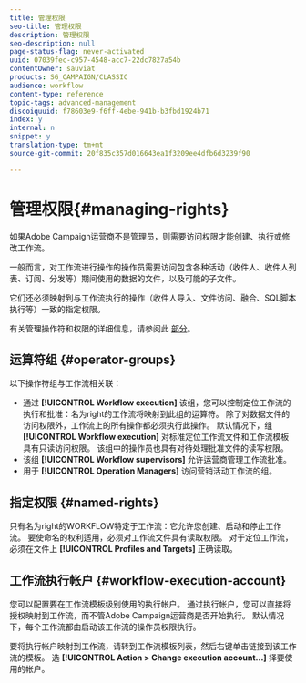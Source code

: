 ```yaml
---
title: 管理权限
seo-title: 管理权限
description: 管理权限
seo-description: null
page-status-flag: never-activated
uuid: 07039fec-c957-4548-acc7-22dc7827a54b
contentOwner: sauviat
products: SG_CAMPAIGN/CLASSIC
audience: workflow
content-type: reference
topic-tags: advanced-management
discoiquuid: f78603e9-f6ff-4ebe-941b-b3fbd1924b71
index: y
internal: n
snippet: y
translation-type: tm+mt
source-git-commit: 20f835c357d016643ea1f3209ee4dfb6d3239f90

---
```



# 管理权限{#managing-rights}

如果Adobe Campaign运营商不是管理员，则需要访问权限才能创建、执行或修改工作流。

一般而言，对工作流进行操作的操作员需要访问包含各种活动（收件人、收件人列表、订阅、分发等）期间使用的数据的文件，以及可能的子文件。

它们还必须映射到与工作流执行的操作（收件人导入、文件访问、融合、SQL脚本执行等）一致的指定权限。

有关管理操作符和权限的详细信息，请参阅此 [部分](../../platform/using/access-management.md)。

## 运算符组 {#operator-groups}

以下操作符组与工作流相关联：

* 通过 **[!UICONTROL Workflow execution]** 该组，您可以控制定位工作流的执行和批准：名为right的工作流将映射到此组的运算符。 除了对数据文件的访问权限外，工作流上的所有操作都必须执行此操作。 默认情况下，组 **[!UICONTROL Workflow execution]** 对标准定位工作流文件和工作流模板具有只读访问权限。 该组中的操作员也具有对待处理批准文件的读写权限。
* 该组 **[!UICONTROL Workflow supervisors]** 允许运营商管理工作流批准。
* 用于 **[!UICONTROL Operation Managers]** 访问营销活动工作流的组。

## 指定权限 {#named-rights}

只有名为right的WORKFLOW特定于工作流：它允许您创建、启动和停止工作流。 要使命名的权利适用，必须对工作流文件具有读取权限。 对于定位工作流，必须在文件上 **[!UICONTROL Profiles and Targets]** 正确读取。

## 工作流执行帐户 {#workflow-execution-account}

您可以配置要在工作流模板级别使用的执行帐户。 通过执行帐户，您可以直接将授权映射到工作流，而不管Adobe Campaign运营商是否开始执行。 默认情况下，每个工作流都由启动该工作流的操作员权限执行。

要将执行帐户映射到工作流，请转到工作流模板列表，然后右键单击链接到该工作流的模板。 选 **[!UICONTROL Action > Change execution account...]** 择要使用的帐户。

